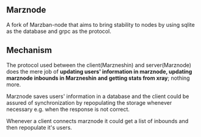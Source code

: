 Marznode
---------
A fork of Marzban-node that aims to bring stability to nodes by using sqlite as the database and grpc as the protocol.


Mechanism
---------
The protocol used between the client(Marzneshin) and server(Marznode) does the mere job of **updating users' information 
in marznode, updating marznode inbounds in Marzneshin and getting stats from xray**; nothing more.

Marznode saves users' information in a database and the client could be assured of synchronization by repopulating the 
storage whenever necessary e.g. when the response is not correct.

Whenever a client connects marznode it could get a list of inbounds and then repopulate it's users.

